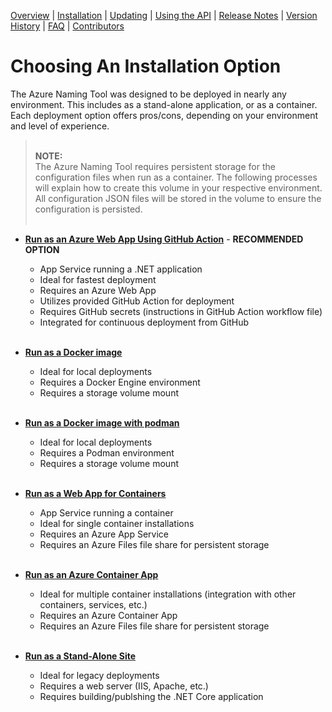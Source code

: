 [Overview](/ready/AzNamingTool/README.md) | [Installation](/ready/AzNamingTool/docs/INSTALLATION.md) | [Updating](/ready/AzNamingTool/docs/UPDATING.md) | [Using the API](/ready/AzNamingTool/docs/USINGTHEAPI.md) | [Release Notes](/ready/AzNamingTool/RELEASENOTES.md) | [Version History](/ready/AzNamingTool/docs/VERSIONHISTORY.md) | [FAQ](/ready/AzNamingTool/docs/FAQ.md) | [Contributors](/ready/AzNamingTool/docs/CONTRIBUTORS.md)

# Choosing An Installation Option
The Azure Naming Tool was designed to be deployed in nearly any environment. This includes as a stand-alone application, or as a container. Each deployment option offers pros/cons, depending on your environment and level of experience.<br />

> <br />**NOTE:**<br />
> The Azure Naming Tool requires persistent storage for the configuration files when run as a container. The following processes will explain how to create this volume in your respective environment. All configuration JSON files will be stored in the volume to ensure the configuration is persisted.<br /><br />
  
* [**Run as an Azure Web App Using GitHub Action**](/ready/AzNamingTool/docs/INSTALLATION-RUN-AS-AN-AZURE-WEB-APP-USING-GITHUB-ACTION.md) - **RECOMMENDED OPTION**
  * App Service running a .NET application
  * Ideal for fastest deployment
  * Requires an Azure Web App
  * Utilizes provided GitHub Action for deployment
  * Requires GitHub secrets (instructions in GitHub Action workflow file)
  * Integrated for continuous deployment from GitHub
<br /><br />

* [**Run as a Docker image**](/ready/AzNamingTool/docs/INSTALLATION-RUN-AS-A-DOCKER-IMAGE.md)
  * Ideal for local deployments
  * Requires a Docker Engine environment
  * Requires a storage volume mount
<br /><br />

* [**Run as a Docker image with podman**](/ready/AzNamingTool/docs/INSTALLATION-RUN-AS-A-DOCKER-IMAGE-WITH-PODMAN.md)
  * Ideal for local deployments
  * Requires a Podman environment
  * Requires a storage volume mount
<br /><br />

* [**Run as a Web App for Containers**](/ready/AzNamingTool/docs/INSTALLATION-RUN-AS-A-WEB-APP-FOR-CONTAINERS.md)
  * App Service running a container
  * Ideal for single container installations
  * Requires an Azure App Service
  * Requires an Azure Files file share for persistent storage
<br /><br />

* [**Run as an Azure Container App**](/ready/AzNamingTool/docs/INSTALLATION-RUN-AS-AN-AZURE-CONTAINER-APP.md)
  * Ideal for multiple container installations (integration with other containers, services, etc.)
  * Requires an Azure Container App
  * Requires an Azure Files file share for persistent storage
<br /><br />

* [**Run as a Stand-Alone Site**](/ready/AzNamingTool/docs/INSTALLATION-RUN-AS-A-STAND-ALONE-SITE.md)
  * Ideal for legacy deployments
  * Requires a web server (IIS, Apache, etc.)
  * Requires building/publshing the .NET Core application
